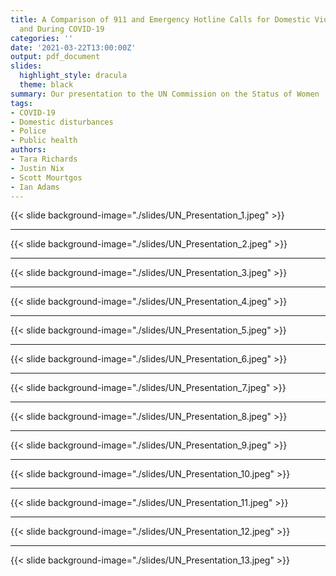 ```yaml
---
title: A Comparison of 911 and Emergency Hotline Calls for Domestic Violence Before
  and During COVID-19
categories: ''
date: '2021-03-22T13:00:00Z'
output: pdf_document
slides:
  highlight_style: dracula
  theme: black
summary: Our presentation to the UN Commission on the Status of Women
tags:
- COVID-19
- Domestic disturbances
- Police
- Public health
authors:
- Tara Richards
- Justin Nix
- Scott Mourtgos
- Ian Adams
---
```


{{< slide background-image="./slides/UN_Presentation_1.jpeg" >}}

---

{{< slide background-image="./slides/UN_Presentation_2.jpeg" >}}

---

{{< slide background-image="./slides/UN_Presentation_3.jpeg" >}}

---

{{< slide background-image="./slides/UN_Presentation_4.jpeg" >}}

---

{{< slide background-image="./slides/UN_Presentation_5.jpeg" >}}

---

{{< slide background-image="./slides/UN_Presentation_6.jpeg" >}}

---

{{< slide background-image="./slides/UN_Presentation_7.jpeg" >}}

---

{{< slide background-image="./slides/UN_Presentation_8.jpeg" >}}

---

{{< slide background-image="./slides/UN_Presentation_9.jpeg" >}}

---

{{< slide background-image="./slides/UN_Presentation_10.jpeg" >}}

---

{{< slide background-image="./slides/UN_Presentation_11.jpeg" >}}

---

{{< slide background-image="./slides/UN_Presentation_12.jpeg" >}}

---

{{< slide background-image="./slides/UN_Presentation_13.jpeg" >}}

